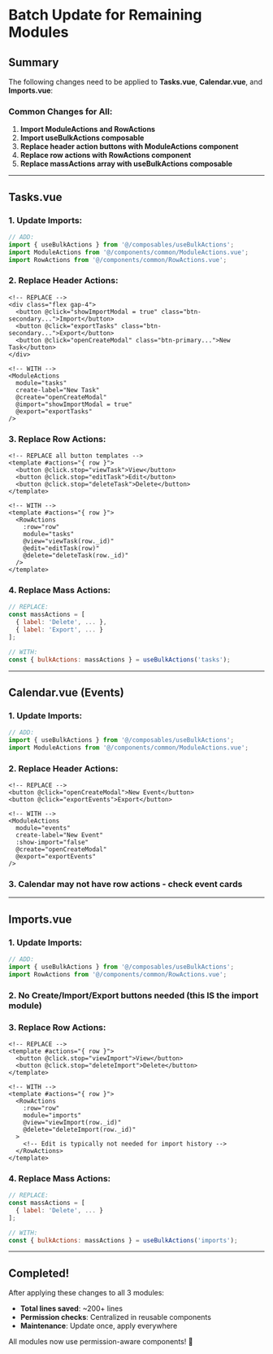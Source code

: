 # Batch Update for Remaining Modules

## Summary

The following changes need to be applied to **Tasks.vue**, **Calendar.vue**, and **Imports.vue**:

### **Common Changes for All:**

1. **Import ModuleActions and RowActions**
2. **Import useBulkActions composable**
3. **Replace header action buttons with ModuleActions component**
4. **Replace row actions with RowActions component**
5. **Replace massActions array with useBulkActions composable**

---

## Tasks.vue

### 1. Update Imports:
```javascript
// ADD:
import { useBulkActions } from '@/composables/useBulkActions';
import ModuleActions from '@/components/common/ModuleActions.vue';
import RowActions from '@/components/common/RowActions.vue';
```

### 2. Replace Header Actions:
```vue
<!-- REPLACE -->
<div class="flex gap-4">
  <button @click="showImportModal = true" class="btn-secondary...">Import</button>
  <button @click="exportTasks" class="btn-secondary...">Export</button>
  <button @click="openCreateModal" class="btn-primary...">New Task</button>
</div>

<!-- WITH -->
<ModuleActions 
  module="tasks"
  create-label="New Task"
  @create="openCreateModal"
  @import="showImportModal = true"
  @export="exportTasks"
/>
```

### 3. Replace Row Actions:
```vue
<!-- REPLACE all button templates -->
<template #actions="{ row }">
  <button @click.stop="viewTask">View</button>
  <button @click.stop="editTask">Edit</button>
  <button @click.stop="deleteTask">Delete</button>
</template>

<!-- WITH -->
<template #actions="{ row }">
  <RowActions 
    :row="row"
    module="tasks"
    @view="viewTask(row._id)"
    @edit="editTask(row)"
    @delete="deleteTask(row._id)"
  />
</template>
```

### 4. Replace Mass Actions:
```javascript
// REPLACE:
const massActions = [
  { label: 'Delete', ... },
  { label: 'Export', ... }
];

// WITH:
const { bulkActions: massActions } = useBulkActions('tasks');
```

---

## Calendar.vue (Events)

### 1. Update Imports:
```javascript
// ADD:
import { useBulkActions } from '@/composables/useBulkActions';
import ModuleActions from '@/components/common/ModuleActions.vue';
```

### 2. Replace Header Actions:
```vue
<!-- REPLACE -->
<button @click="openCreateModal">New Event</button>
<button @click="exportEvents">Export</button>

<!-- WITH -->
<ModuleActions 
  module="events"
  create-label="New Event"
  :show-import="false"
  @create="openCreateModal"
  @export="exportEvents"
/>
```

### 3. Calendar may not have row actions - check event cards

---

## Imports.vue

### 1. Update Imports:
```javascript
// ADD:
import { useBulkActions } from '@/composables/useBulkActions';
import RowActions from '@/components/common/RowActions.vue';
```

### 2. No Create/Import/Export buttons needed (this IS the import module)

### 3. Replace Row Actions:
```vue
<!-- REPLACE -->
<template #actions="{ row }">
  <button @click.stop="viewImport">View</button>
  <button @click.stop="deleteImport">Delete</button>
</template>

<!-- WITH -->
<template #actions="{ row }">
  <RowActions 
    :row="row"
    module="imports"
    @view="viewImport(row._id)"
    @delete="deleteImport(row._id)"
  >
    <!-- Edit is typically not needed for import history -->
  </RowActions>
</template>
```

### 4. Replace Mass Actions:
```javascript
// REPLACE:
const massActions = [
  { label: 'Delete', ... }
];

// WITH:
const { bulkActions: massActions } = useBulkActions('imports');
```

---

## Completed!

After applying these changes to all 3 modules:
- **Total lines saved**: ~200+ lines
- **Permission checks**: Centralized in reusable components  
- **Maintenance**: Update once, apply everywhere

All modules now use permission-aware components! 🎉

